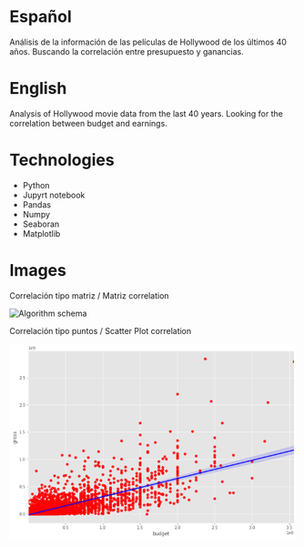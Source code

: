 # Español
Análisis de la información de las películas de Hollywood de los últimos 40 años.
Buscando la correlación entre presupuesto y ganancias.

# English
Analysis of Hollywood movie data from the last 40 years.
Looking for the correlation between budget and earnings.

# Technologies 
* Python
* Jupyrt notebook
* Pandas
* Numpy
* Seaboran
* Matplotlib

# Images

Correlación tipo matriz / Matriz correlation

![Algorithm schema](./images/matrizcorrelation.png)

Correlación tipo puntos / Scatter Plot correlation

![Algorithm schema](./images/scatterplotcorrelation.png)
